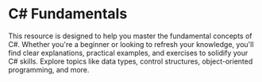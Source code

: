 # C# Fundamentals
This resource is designed to help you master the fundamental concepts of C#. Whether you're a beginner or looking to refresh your knowledge, you'll find clear explanations, practical examples, and exercises to solidify your C# skills. Explore topics like data types, control structures, object-oriented programming, and more.

